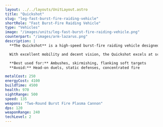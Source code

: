 ```yaml
---
layout: ../../layouts/UnitLayout.astro
title: "Quickshot"
slug: "leg-fast-burst-fire-raiding-vehicle"
shortRole: "Fast Burst-Fire Raiding Vehicle"
type: "Vehicles"
image: "/images/units/leg-fast-burst-fire-raiding-vehicle.png"
counterpart: "/images/arm-lazarus.png"
description: |
  **The Quickshot** is a high-speed burst-fire raiding vehicle designed for aggressive flanking and harassment. Armed with twin plasma cannons that fire in rapid bursts, it can quickly deal significant damage before darting out of range, making it ideal for hit-and-run tactics.

  With excellent mobility and decent vision, the Quickshot excels at scouting, chasing down retreating units, and disrupting isolated targets. However, its light armor and short range make it vulnerable if it overcommits or gets caught in prolonged engagements.

  **Best used for:** Ambushes, skirmishing, flanking soft targets  
  **Avoid:** Head-on duels, static defenses, concentrated fire

metalCost: 250
energyCost: 4100
buildTime: 4500
health: 970
sightRange: 500
speed: 135
weapons: "Two-Round Burst Fire Plasma Cannon"
dps: 120
weaponRange: 240
techLevel: 2
---
```

